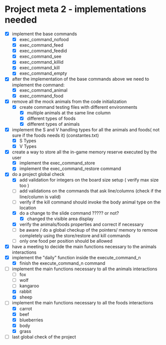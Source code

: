 ﻿

# Project meta 2 - implementations needed

- [x] implement the base commands
  - [x] exec_command_nofood
  - [x] exec_command_feed
  - [x] exec_command_feedid
  - [x] exec_command_see
  - [x] exec_command_killid
  - [x] exec_command_kill
  - [x] exec_command_empty
- [x] after the implementation of the base commands above we need to implement the command:
  - [x] exec_command_animal
  - [x] exec_command_food
- [x] remove all the mock animals from the code initialization
  - [x] create  command testing files with different environments
    - [x] multiple animals at the same line column
    - [x] different types of foods
    - [x] different types of animals
- [X] implement the S and V handling types for all the animals and foods( not sure if the foods needs it) (constantes.txt)
  - [x] S Types
  - [X] V Types
- [x] create a way to store all the in-game memory reserve executed by the user
  - [x] implement the exec_command_store
  - [x] implement the exec_command_restore command
- [x] do a project global check
  - [x] add validation for integers on the board size setup ( verify max size too )
  - [ ] add validations on the commands that ask line/columns (check if the line/column is valid)
  - [ ] verify if the kill command should invoke the body animal type on the location
  - [x] do a change to the slide command ????? or not?
    - [x] changed the visible area display
  - [x] verify the animals/foods properties and correct if necessary
  - [ ] be aware / do a global checkup of the pointers/ memory to remove completely using the store/restore and kill commands
  - [ ] only one food per position should be allowed
- [x] have a meeting to decide the main functions necessary to the animals interactions
- [x] implement the "daily" function inside the execute_command_n
  - [x] finish the execute_command_n command
- [ ] implement the main functions necessary to all  the animals interactions
  - [ ] fox
  - [ ] wolf
  - [ ] kangaroo
  - [x] rabbit
  - [x] sheep
- [ ] implement the main functions necessary to all  the foods interactions
  - [x] carrot
  - [x] beef
  - [x] blueberries
  - [x] body
  - [x] grass
- [ ] last global check of the project